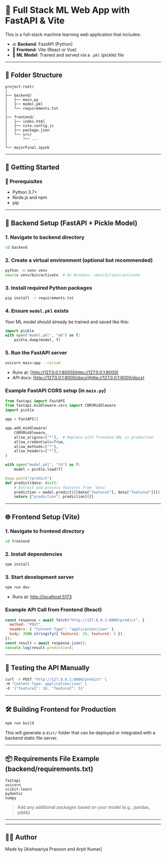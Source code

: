 # 🧠 Full Stack ML Web App with FastAPI & Vite

This is a full-stack machine learning web application that includes:

- 🔙 **Backend**: FastAPI (Python)
- 🎨 **Frontend**: Vite (React or Vue)
- 🤖 **ML Model**: Trained and served via a `.pkl` (pickle) file

---

## 📁 Folder Structure

```
project-root/
│
├── backend/
│   ├── main.py
│   ├── model.pkl
│   └── requirements.txt
│
├── frontend/
│   ├── index.html
│   ├── vite.config.js
│   ├── package.json
│   └── src/
│       └── ...
│
└── majorFinal.ipynb
```

---

## 🚀 Getting Started

### 🔧 Prerequisites

- Python 3.7+
- Node.js and npm
- pip

---

## 🐍 Backend Setup (FastAPI + Pickle Model)

### 1. Navigate to backend directory
```bash
cd backend
```

### 2. Create a virtual environment (optional but recommended)
```bash
python -m venv venv
source venv/bin/activate  # On Windows: venv\Scripts\activate
```

### 3. Install required Python packages
```bash
pip install -r requirements.txt
```

### 4. Ensure `model.pkl` exists

Your ML model should already be trained and saved like this:

```python
import pickle
with open("model.pkl", "wb") as f:
    pickle.dump(model, f)
```

### 5. Run the FastAPI server
```bash
uvicorn main:app --reload
```

- Runs at: [http://127.0.0.1:8000](http://127.0.0.1:8000)
- API docs: [http://127.0.0.1:8000/docs](http://127.0.0.1:8000/docs)

### Example FastAPI CORS setup (in `main.py`)
```python
from fastapi import FastAPI
from fastapi.middleware.cors import CORSMiddleware
import pickle

app = FastAPI()

app.add_middleware(
    CORSMiddleware,
    allow_origins=["*"],  # Replace with frontend URL in production
    allow_credentials=True,
    allow_methods=["*"],
    allow_headers=["*"],
)

with open("model.pkl", "rb") as f:
    model = pickle.load(f)

@app.post("/predict")
def predict(data: dict):
    # Extract and process features from `data`
    prediction = model.predict([[data["feature1"], data["feature2"]]])  # Modify based on input shape
    return {"prediction": prediction[0]}
```

---

## 🌐 Frontend Setup (Vite)

### 1. Navigate to frontend directory
```bash
cd frontend
```

### 2. Install dependencies
```bash
npm install
```

### 3. Start development server
```bash
npm run dev
```

- Runs at: [http://localhost:5173](http://localhost:5173)

### Example API Call from Frontend (React)
```javascript
const response = await fetch("http://127.0.0.1:8000/predict", {
  method: "POST",
  headers: { "Content-Type": "application/json" },
  body: JSON.stringify({ feature1: 10, feature2: 5 }),
});
const result = await response.json();
console.log(result.prediction);
```

---

## 🧪 Testing the API Manually
```bash
curl -X POST "http://127.0.0.1:8000/predict" \
-H "Content-Type: application/json" \
-d '{"feature1": 10, "feature2": 5}'
```

---

## 🛠 Building Frontend for Production

```bash
npm run build
```

This will generate a `dist/` folder that can be deployed or integrated with a backend static file server.

---

## 📦 Requirements File Example (backend/requirements.txt)

```
fastapi
uvicorn
scikit-learn
pydantic
numpy
```

> Add any additional packages based on your model (e.g., pandas, joblib)

---


---
## 🙋‍♂️ Author

Made by [Aishwariya Prasoon and Arpit Kumar]
